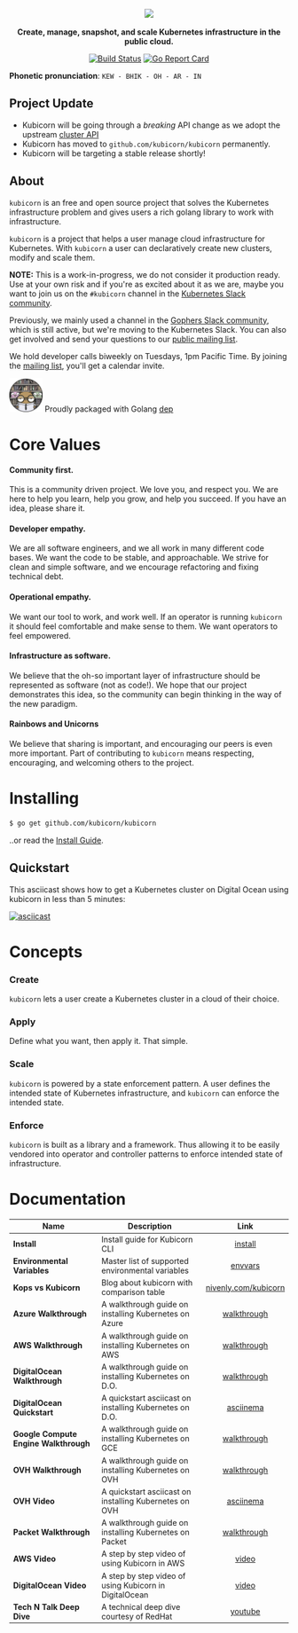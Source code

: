 <p align="center"><img src="docs/img/kubicorn-trans.png" width="360"></p>
<p align="center"><b>Create, manage, snapshot, and scale Kubernetes infrastructure in the public cloud.</b></p>
<p align="center">
  <a href="https://circleci.com/gh/kubicorn/kubicorn/"><img src="https://circleci.com/gh/kubicorn/kubicorn.svg?style=shield" alt="Build Status"></img></a>
  <a href="https://goreportcard.com/report/github.com/kubicorn/kubicorn"><img src="https://goreportcard.com/badge/github.com/kubicorn/kubicorn" alt="Go Report Card"></img></a>
</p>

**Phonetic pronunciation**: `KEW - BHIK - OH - AR - IN`

## Project Update

 - Kubicorn will be going through a *breaking* API change as we adopt the upstream [cluster API](https://github.com/kubernetes-sigs/clife_cluster-api)
 - Kubicorn has moved to `github.com/kubicorn/kubicorn` permanently.
 - Kubicorn will be targeting a stable release shortly!

## About

`kubicorn` is an free and open source project that solves the Kubernetes infrastructure problem and gives users a rich golang library to work with infrastructure.

`kubicorn` is a project that helps a user manage cloud infrastructure for Kubernetes.
With `kubicorn` a user can declaratively create new clusters, modify and scale them.

**NOTE:** This is a work-in-progress, we do not consider it production ready.
Use at your own risk and if you're as excited about it as we are, maybe you want to join us on the `#kubicorn` channel in the [Kubernetes Slack community](http://slack.k8s.io/).

Previously, we mainly used a channel in the [Gophers Slack community](https://invite.slack.golangbridge.org/), which is still active, but we're moving to the Kubernetes Slack.
You can also get involved and send your questions to our [public mailing list](https://groups.google.com/forum/#!forum/kubicorn-users-and-developers).

We hold developer calls biweekly on Tuesdays, 1pm Pacific Time. By joining the [mailing list](https://groups.google.com/forum/#!forum/kubicorn-users-and-developers), you'll get a calendar invite.

<img src="https://github.com/ashleymcnamara/gophers/blob/master/NERDY.png" width="60"> Proudly packaged with Golang [dep](https://github.com/golang/dep)

# Core Values

#### Community first.

This is a community driven project. We love you, and respect you. We are here to help you learn, help you grow, and help you succeed. If you have an idea, please share it.

#### Developer empathy.

We are all software engineers, and we all work in many different code bases. We want the code to be stable, and approachable. We strive for clean and simple software, and we encourage refactoring and fixing technical debt.

#### Operational empathy.

We want our tool to work, and work well. If an operator is running `kubicorn` it should feel comfortable and make sense to them. We want operators to feel empowered.

#### Infrastructure as software.

We believe that the oh-so important layer of infrastructure should be represented as software (not as code!). We hope that our project demonstrates this idea, so the community can begin thinking in the way of the new paradigm.

#### Rainbows and Unicorns

We believe that sharing is important, and encouraging our peers is even more important. Part of contributing to `kubicorn` means respecting, encouraging, and welcoming others to the project.

# Installing

```bash
$ go get github.com/kubicorn/kubicorn
```

..or read the [Install Guide](http://kubicorn.io/documentation/install.html).

## Quickstart

This asciicast shows how to get a Kubernetes cluster on Digital Ocean using kubicorn in less than 5 minutes:

[![asciicast](https://asciinema.org/a/7JKtK7RSNSjznOYpX1rOprRRq.png)](https://asciinema.org/a/7JKtK7RSNSjznOYpX1rOprRRq)

# Concepts

### Create

`kubicorn` lets a user create a Kubernetes cluster in a cloud of their choice.

### Apply

Define what you want, then apply it. That simple.

### Scale

`kubicorn` is powered by a state enforcement pattern.
A user defines the intended state of Kubernetes infrastructure, and `kubicorn` can enforce the intended state.

### Enforce

`kubicorn` is built as a library and a framework. Thus allowing it to be easily vendored into operator and controller patterns to enforce intended state of infrastructure.

# Documentation

| Name                                  | Description                                                  | Link                                                                           |
| ------------------------------------- | ----------------------------------------------------------- |:-------------------------------------------------------------------------------:|
| **Install**                           | Install guide for Kubicorn CLI                              | [install](http://kubicorn.io/documentation/install.html)                        |
| **Environmental Variables**           | Master list of supported environmental variables            | [envvars](http://kubicorn.io/documentation/envar.html)                          |
| **Kops vs Kubicorn**                  | Blog about kubicorn with comparison table                   | [nivenly.com/kubicorn](https://nivenly.com/kubicorn)                            |
| **Azure Walkthrough**                 | A walkthrough guide on installing Kubernetes on Azure       | [walkthrough](http://kubicorn.io/documentation/azure-walkthrough.html)          |
| **AWS Walkthrough**                   | A walkthrough guide on installing Kubernetes on AWS         | [walkthrough](http://kubicorn.io/documentation/aws-walkthrough.html)            |
| **DigitalOcean Walkthrough**          | A walkthrough guide on installing Kubernetes on D.O.        | [walkthrough](http://kubicorn.io/documentation/do-walkthrough.html)             |
| **DigitalOcean Quickstart**           | A quickstart asciicast on installing Kubernetes on D.O.     | [asciinema](https://asciinema.org/a/7JKtK7RSNSjznOYpX1rOprRRq)                  |
| **Google Compute Engine Walkthrough** | A walkthrough guide on installing Kubernetes on GCE         | [walkthrough](http://kubicorn.io/documentation/google-walkthrough.html)         |
| **OVH Walkthrough**                   | A walkthrough guide on installing Kubernetes on OVH         | [walkthrough](http://kubicorn.io/documentation/ovh-walkthrough.html)            |
| **OVH Video**                         | A quickstart asciicast on installing Kubernetes on OVH      | [asciinema](https://asciinema.org/a/rvDYXmnKhxtjaHne8uqmXf7Nq)                  |
| **Packet Walkthrough**                | A walkthrough guide on installing Kubernetes on Packet      | [walkthrough](http://kubicorn.io/documentation/packet-walkthrough.html)         |
| **AWS Video**                         | A step by step video of using Kubicorn in AWS               | [video](https://www.useloom.com/share/a0afd5034e654b0b8d6785a5fa8ec754)         |
| **DigitalOcean Video**                | A step by step video of using Kubicorn in DigitalOcean      | [video](https://youtu.be/XpxgSZ3dspE)                                           |
| **Tech N Talk Deep Dive**             | A technical deep dive courtesy of RedHat                    | [youtube](https://youtu.be/2DmUG0RgS70?list=PLaR6Rq6Z4IqfwXtKT7KeARRvxdvyLqG72) |

